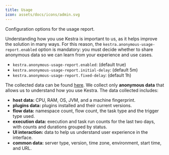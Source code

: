 ```yaml
---
title: Usage
icon: assets/docs/icons/admin.svg
---
```


Configuration options for the usage report.

Understanding how you use Kestra is important to us, as it helps improve the solution in many ways.
For this reason, the `kestra.anonymous-usage-report.enabled` option is mandatory: you must decide whether to share anonymous data so we can learn from your experience and use cases.

- `kestra.anonymous-usage-report.enabled`: (default true)
- `kestra.anonymous-usage-report.initial-delay`: (default 5m)
- `kestra.anonymous-usage-report.fixed-delay`: (default 1h)


The collected data can be found [here](https://github.com/kestra-io/kestra/tree/develop/core/src/main/java/io/kestra/core/models/collectors). We collect only **anonymous data** that allows us to understand how you use Kestra. The data collected includes:

- **host data:** CPU, RAM, OS, JVM, and a machine fingerprint.
- **plugins data:** plugins installed and their current versions.
- **flow data:** namespace count, flow count, the task type and the trigger type used.
- **execution data:** execution and task run counts for the last two days, with counts and durations grouped by status.
- **UI interaction:** data to help us understand user experience in the interface.
- **common data:** server type, version, time zone, environment, start time, and URL.
